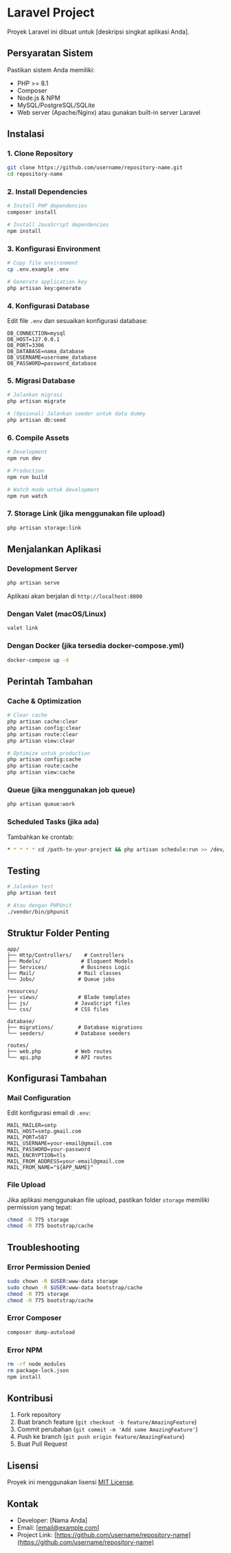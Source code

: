 # Laravel Project

Proyek Laravel ini dibuat untuk [deskripsi singkat aplikasi Anda].

## Persyaratan Sistem

Pastikan sistem Anda memiliki:

- PHP >= 8.1
- Composer
- Node.js & NPM
- MySQL/PostgreSQL/SQLite
- Web server (Apache/Nginx) atau gunakan built-in server Laravel

## Instalasi

### 1. Clone Repository

```bash
git clone https://github.com/username/repository-name.git
cd repository-name
```

### 2. Install Dependencies

```bash
# Install PHP dependencies
composer install

# Install JavaScript dependencies
npm install
```

### 3. Konfigurasi Environment

```bash
# Copy file environment
cp .env.example .env

# Generate application key
php artisan key:generate
```

### 4. Konfigurasi Database

Edit file `.env` dan sesuaikan konfigurasi database:

```env
DB_CONNECTION=mysql
DB_HOST=127.0.0.1
DB_PORT=3306
DB_DATABASE=nama_database
DB_USERNAME=username_database
DB_PASSWORD=password_database
```

### 5. Migrasi Database

```bash
# Jalankan migrasi
php artisan migrate

# (Opsional) Jalankan seeder untuk data dummy
php artisan db:seed
```

### 6. Compile Assets

```bash
# Development
npm run dev

# Production
npm run build

# Watch mode untuk development
npm run watch
```

### 7. Storage Link (jika menggunakan file upload)

```bash
php artisan storage:link
```

## Menjalankan Aplikasi

### Development Server

```bash
php artisan serve
```

Aplikasi akan berjalan di `http://localhost:8000`

### Dengan Valet (macOS/Linux)

```bash
valet link
```

### Dengan Docker (jika tersedia docker-compose.yml)

```bash
docker-compose up -d
```

## Perintah Tambahan

### Cache & Optimization

```bash
# Clear cache
php artisan cache:clear
php artisan config:clear
php artisan route:clear
php artisan view:clear

# Optimize untuk production
php artisan config:cache
php artisan route:cache
php artisan view:cache
```

### Queue (jika menggunakan job queue)

```bash
php artisan queue:work
```

### Scheduled Tasks (jika ada)

Tambahkan ke crontab:
```bash
* * * * * cd /path-to-your-project && php artisan schedule:run >> /dev/null 2>&1
```

## Testing

```bash
# Jalankan test
php artisan test

# Atau dengan PHPUnit
./vendor/bin/phpunit
```

## Struktur Folder Penting

```
app/
├── Http/Controllers/    # Controllers
├── Models/             # Eloquent Models
├── Services/           # Business Logic
├── Mail/              # Mail classes
└── Jobs/              # Queue jobs

resources/
├── views/             # Blade templates
├── js/               # JavaScript files
└── css/              # CSS files

database/
├── migrations/        # Database migrations
└── seeders/          # Database seeders

routes/
├── web.php           # Web routes
└── api.php           # API routes
```

## Konfigurasi Tambahan

### Mail Configuration

Edit konfigurasi email di `.env`:

```env
MAIL_MAILER=smtp
MAIL_HOST=smtp.gmail.com
MAIL_PORT=587
MAIL_USERNAME=your-email@gmail.com
MAIL_PASSWORD=your-password
MAIL_ENCRYPTION=tls
MAIL_FROM_ADDRESS=your-email@gmail.com
MAIL_FROM_NAME="${APP_NAME}"
```

### File Upload

Jika aplikasi menggunakan file upload, pastikan folder `storage` memiliki permission yang tepat:

```bash
chmod -R 775 storage
chmod -R 775 bootstrap/cache
```

## Troubleshooting

### Error Permission Denied

```bash
sudo chown -R $USER:www-data storage
sudo chown -R $USER:www-data bootstrap/cache
chmod -R 775 storage
chmod -R 775 bootstrap/cache
```

### Error Composer

```bash
composer dump-autoload
```

### Error NPM

```bash
rm -rf node_modules
rm package-lock.json
npm install
```

## Kontribusi

1. Fork repository
2. Buat branch feature (`git checkout -b feature/AmazingFeature`)
3. Commit perubahan (`git commit -m 'Add some AmazingFeature'`)
4. Push ke branch (`git push origin feature/AmazingFeature`)
5. Buat Pull Request

## Lisensi

Proyek ini menggunakan lisensi [MIT License](LICENSE).

## Kontak

- Developer: [Nama Anda]
- Email: [email@example.com]
- Project Link: [https://github.com/username/repository-name](https://github.com/username/repository-name)
